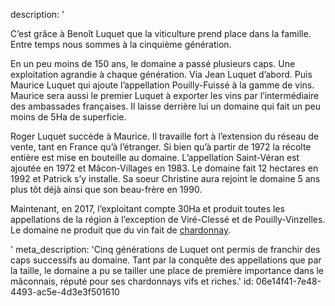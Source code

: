 description: '<p>C’est grâce à Benoît Luquet que la viticulture prend place dans la famille. Entre temps nous sommes à la cinquième génération. </p><p>En un peu moins de 150 ans, le domaine a passé plusieurs caps. Une exploitation agrandie à chaque génération. Via Jean Luquet d’abord. Puis Maurice Luquet qui ajoute l’appellation Pouilly-Fuissé à la gamme de vins. Maurice sera aussi le premier Luquet à exporter les vins par l’intermédiaire des ambassades françaises. Il laisse derrière lui un domaine qui fait un peu moins de 5Ha de superficie.</p><p>Roger Luquet succède à Maurice. Il travaille fort à l’extension du réseau de vente, tant en France qu’à l’étranger. Si bien qu’à partir de 1972 la récolte entière est mise en bouteille au domaine. L’appellation Saint-Véran est ajoutée en 1972 et Mâcon-Villages en 1983. Le domaine fait 12 hectares en 1992 et Patrick s’y installe. Sa soeur Christine aura rejoint le domaine 5 ans plus tôt déjà ainsi que son beau-frère en 1990.</p><p>Maintenant, en 2017, l’exploitant compte 30Ha et produit toutes les appellations de la région à l’exception de Viré-Clessé et de Pouilly-Vinzelles. Le domaine ne produit que du vin fait de <a href="/fr/grape/chardonnay/">chardonnay</a>.</p>'
meta_description: 'Cinq générations de Luquet ont permis de franchir des caps successifs au domaine. Tant par la conquête des appellations que par la taille, le domaine a pu se tailler une place de première importance dans le mâconnais, réputé pour ses chardonnays vifs et riches.'
id: 06e14f41-7e48-4493-ac5e-4d3e3f501610
